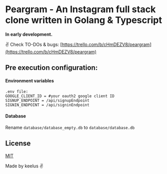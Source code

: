 # Peargram - An Instagram full stack clone written in Golang & Typescript
<b>In early development.</b>

✌️ Check TO-DOs & bugs: [https://trello.com/b/cHmDEZV8/peargram](https://trello.com/b/cHmDEZV8/peargram)

## Pre execution configuration:
#### Environment variables
```
.env file:
GOOGLE_CLIENT_ID = #your oauth2 google client ID
SIGNUP_ENDPOINT = /api/signupEndpoint
SIGNIN_ENDPOINT = /api/signinEndpoint
```

#### Database
Rename `database/database_empty.db` to `database/database.db`


## License
[MIT](LICENSE)


Made by keelus ✌️
